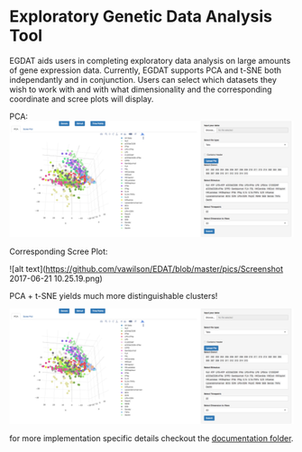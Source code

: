 # Exploratory Genetic Data Analysis Tool
EGDAT aids users in completing exploratory data analysis on large amounts of gene expression data. Currently, EGDAT supports PCA and t-SNE both independantly and in conjunction. Users can select which datasets they wish to work with and with what dimensionality and the corresponding coordinate and scree plots will display.

PCA:
![alt text](https://github.com/vawilson/EDAT/blob/master/pics/Screenshot%202017-06-21%2010.22.35.png)

Corresponding Scree Plot:

![alt text](https://github.com/vawilson/EDAT/blob/master/pics/Screenshot 2017-06-21 10.25.19.png)

PCA + t-SNE yields much more distinguishable clusters! 

![alt text](https://github.com/vawilson/EDAT/blob/master/pics/Screenshot%202017-06-21%2010.22.35.png)

for more implementation specific details checkout the [documentation folder](docs/).
